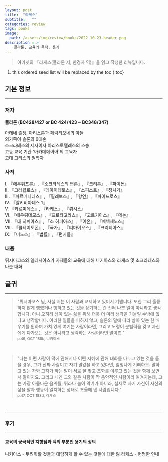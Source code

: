 ```yaml
---
layout: post
title:  "라케스"
subtitle:   ""
categories: review
tags: books
image:
  path: /assets/img/review/books/2022-10-23-header.png
description : >
    플라톤, 교육의 목적, 용기
---
```


> 아카넷의 『라케스(플라톤 저, 한경자 역)』을 읽고 작성한 리뷰입니다.

<!--more-->

1. this ordered seed list will be replaced by the toc
{:toc}

## 기본 정보
---
### 저자
**플라톤 (BC428/427 or BC 424/423 ~ BC348/347)**   
   
아테네 출생, 아리스톤과 페릭티오네의 아들      
외가쪽이 솔론의 6대손   
소크라테스의 제자이자 아리스토텔레스의 스승   
고등 교육 기관 '아카데메이아'의 교육자   
고대 그리스의 철학자   

### 사적   
I. 『에우튀프론』, 『소크라테스의 변론』, 『크리톤』, 『파이돈』      
II. 『크라튈로스』, 『테아이테토스』, 『소피스트』, 『정치가』   
III. 『파르메니데스』, 『필레보스』, 『향연』, 『파이드로스』   
IV. 『알키비아데스 1』   
V. 『카르미데스』, 『라케스』, 『뤼시스』   
VI. 『에우튀데모스』, 『프로타고라스』, 『고르기아스』, 『메논』   
VII. 『대 히피아스』, 『소 히피아스』, 『이온』, 『메넥세노스』   
VIII. 『클레이토폰』, 『국가』, 『티마이오스』, 『크리티아스』   
IX. 『미노스』, 『법률』, 『편지들』   


### 내용
뤼시마코스와 멜레시아스가 자제들의 교육에 대해 니키아스와 라케스 및 소크라테스와 나눈 대화

## 글귀
---

> "뤼시마코스 님, 사실 저는 이 사람과 교제하고 있어서 기쁩니다. 또한 그리 훌륭하지 않게 행했거나 행하고 있는 것을 상기하는 건 전혀 나쁜 일이 아니라고 생각합니다. 아니 오히려 남아 있는 삶을 위해 더욱 더 미리 생각을 기울일 수밖에 없다고 생각합니다. 이러한 일들을 피하지 않고, 솔론의 말에 따라 살아 있는 한 배우기를 원하며 가치 있게 여기는 사람이라면, 그리고 노령이 분별력을 갖고 자신에게 다가오는 것은 아니라고 생각하는 사람이라면 말이죠."   
> <small class="figcaption">p.46, OCT 188b, 니키아스</small>

<br/>

> "나는 어떤 사람이 덕에 관해서나 어떤 지혜에 관해 대화를 나누고 있는 것을 들을 경우, 그가 진짜 사람이고 자기 말값을 하고 있다면, 엄청나게 기뻐하오. 말하고 있는 자와 그자가 하는 말이 서로 잘 맞고 조화를 이루고 있는 것을 함께 보면서 말이지요. 그리고 내겐 그와 같은 사람이 딱 음악적인 사람이라 여겨지는데, 그는 가장 아름다운 음계를, 뤼라나 놀이 악기가 아니라, 실제로 자기 자신이 자신의 삶을 말과 행동이 일치하는 상태로 조율해 낸 사람입니다."   
> <small class="figcaption">p.47, OCT 188d, 라케스</small>

<br/>


---
### 후기
---
#### 교육의 궁극적인 지향점과 덕의 부분인 용기의 정의
니키아스 - 두려워할 것들과 대담하게 할 수 있는 것들에 대한 앎
라케스 - 현명한 인내
